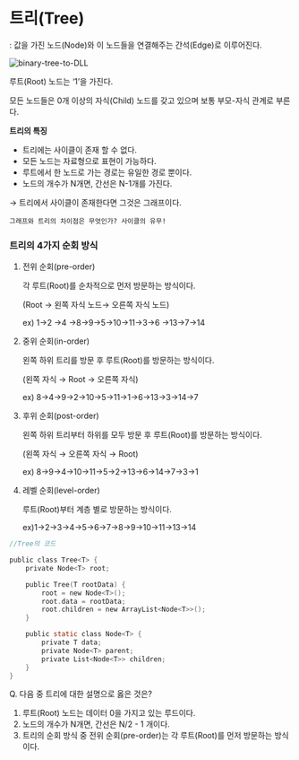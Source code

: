 # 트리(Tree)

: 값을 가진 노드(Node)와 이 노드들을 연결해주는 간석(Edge)로 이루어진다.

![binary-tree-to-DLL](https://github.com/Audrey-1120/cs-study/assets/154796417/aee0218d-5cc1-4519-b36f-87357c2b7116)


루트(Root) 노드는 ‘1’을 가진다.

모든 노드들은 0개 이상의 자식(Child) 노드를 갖고 있으며 보통 부모-자식 관계로 부른다.

**트리의 특징**

- 트리에는 사이클이 존재 할 수 없다.
- 모든 노드는 자료형으로 표현이 가능하다.
- 루트에서 한 노드로 가는 경로는 유일한 경로 뿐이다.
- 노드의 개수가 N개면, 간선은 N-1개를 가진다.

→ 트리에서 사이클이 존재한다면 그것은 그래프이다. 

    그래프와 트리의 차이점은 무엇인가? 사이클의 유무!

### 트리의 4가지 순회 방식

1. 전위 순회(pre-order)

      각 루트(Root)를 순차적으로 먼저 방문하는 방식이다.

      (Root → 왼쪽 자식 노드→ 오른쪽 자식 노드)

      ex) 1→2 →4 →8→9→5→10→11→3→6 →13→7→14

1. 중위 순회(in-order)

      왼쪽 하위 트리를 방문 후 루트(Root)를 방문하는 방식이다.

     (왼쪽 자식 → Root → 오른쪽 자식)

      ex) 8→4→9→2→10→5→11→1→6→13→3→14→7

1. 후위 순회(post-order)

      왼쪽 하위 트리부터 하위를 모두 방문 후 루트(Root)를 방문하는 방식이다.

      (왼쪽 자식 → 오른쪽 자식 → Root)

      ex) 8→9→4→10→11→5→2→13→6→14→7→3→1

1. 레벨 순회(level-order)

      루트(Root)부터 계층 별로 방문하는 방식이다.

      ex)1→2→3→4→5→6→7→8→9→10→11→13→14

```c
//Tree의 코드

public class Tree<T> {
    private Node<T> root;

    public Tree(T rootData) {
        root = new Node<T>();
        root.data = rootData;
        root.children = new ArrayList<Node<T>>();
    }

    public static class Node<T> {
        private T data;
        private Node<T> parent;
        private List<Node<T>> children;
    }
}
```

Q. 다음 중 트리에 대한 설명으로 옳은 것은?

1. 루트(Root) 노드는 데이터 0을 가지고 있는 루드이다.
2. 노드의 개수가 N개면, 간선은 N/2 - 1 개이다. 
3. 트리의 순회 방식 중 전위 순회(pre-order)는 각 루트(Root)를 먼저 방문하는 방식이다.
